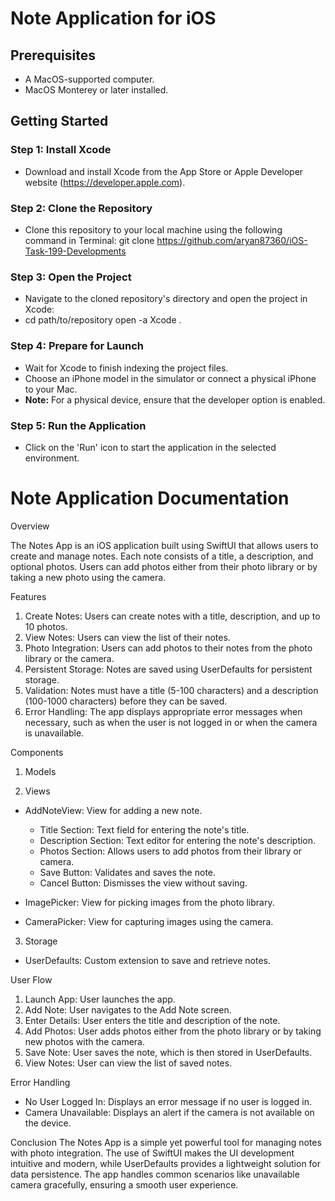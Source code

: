 # Note Application for iOS

## Prerequisites
- A MacOS-supported computer.
- MacOS Monterey or later installed.

## Getting Started

### Step 1: Install Xcode
- Download and install Xcode from the App Store or Apple Developer website (https://developer.apple.com).

### Step 2: Clone the Repository
- Clone this repository to your local machine using the following command in Terminal:
git clone https://github.com/aryan87360/iOS-Task-199-Developments

### Step 3: Open the Project
- Navigate to the cloned repository's directory and open the project in Xcode:
- cd path/to/repository open -a Xcode .

### Step 4: Prepare for Launch
- Wait for Xcode to finish indexing the project files.
- Choose an iPhone model in the simulator or connect a physical iPhone to your Mac.
- **Note:** For a physical device, ensure that the developer option is enabled.

### Step 5: Run the Application
- Click on the 'Run' icon to start the application in the selected environment.


# Note Application Documentation

Overview

The Notes App is an iOS application built using SwiftUI that allows users to create and manage notes. Each note consists of a title, a description, and optional photos. Users can add photos either from their photo library or by taking a new photo using the camera.

Features

1. Create Notes: Users can create notes with a title, description, and up to 10 photos.
2. View Notes: Users can view the list of their notes.
3. Photo Integration: Users can add photos to their notes from the photo library or the camera.
4. Persistent Storage: Notes are saved using UserDefaults for persistent storage.
5. Validation: Notes must have a title (5-100 characters) and a description (100-1000 characters) before they can be saved.
6. Error Handling: The app displays appropriate error messages when necessary, such as when the user is not logged in or when the camera is unavailable.

Components

1. Models

2. Views

* AddNoteView: View for adding a new note.
    * Title Section: Text field for entering the note's title.
    * Description Section: Text editor for entering the note's description.
    * Photos Section: Allows users to add photos from their library or camera.
    * Save Button: Validates and saves the note.
    * Cancel Button: Dismisses the view without saving.

* ImagePicker: View for picking images from the photo library.
* CameraPicker: View for capturing images using the camera.

3. Storage

* UserDefaults: Custom extension to save and retrieve notes.

User Flow

1. Launch App: User launches the app.
2. Add Note: User navigates to the Add Note screen.
3. Enter Details: User enters the title and description of the note.
4. Add Photos: User adds photos either from the photo library or by taking new photos with the camera.
5. Save Note: User saves the note, which is then stored in UserDefaults.
6. View Notes: User can view the list of saved notes.

Error Handling

* No User Logged In: Displays an error message if no user is logged in.
* Camera Unavailable: Displays an alert if the camera is not available on the device.

Conclusion
The Notes App is a simple yet powerful tool for managing notes with photo integration. The use of SwiftUI makes the UI development intuitive and modern, while UserDefaults provides a lightweight solution for data persistence. The app handles common scenarios like unavailable camera gracefully, ensuring a smooth user experience.
